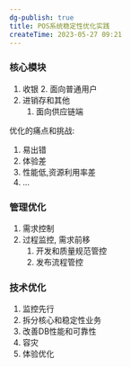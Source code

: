 ```yaml
---
dg-publish: true
title: POS系统稳定性优化实践
createTime: 2023-05-27 09:21  
---
```


### 核心模块

1. 收银
	2. 面向普通用户
2. 进销存和其他
	1. 面向供应链端

优化的痛点和挑战:

1. 易出错
2. 体验差
3. 性能低,资源利用率差
4. ...

### 管理优化

1. 需求控制
2. 过程监控, 需求前移
	1. 开发和质量规范管控
	2. 发布流程管控
### 技术优化
1. 监控先行
2. 拆分核心和稳定性业务
3. 改善DB性能和可靠性
4. 容灾
5. 体验优化